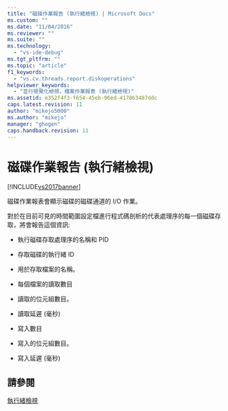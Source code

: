 ```yaml
---
title: "磁碟作業報告 (執行緒檢視) | Microsoft Docs"
ms.custom: ""
ms.date: "11/04/2016"
ms.reviewer: ""
ms.suite: ""
ms.technology: 
  - "vs-ide-debug"
ms.tgt_pltfrm: ""
ms.topic: "article"
f1_keywords: 
  - "vs.cv.threads.report.diskoperations"
helpviewer_keywords: 
  - "並行視覺化檢視，檔案作業報表 (執行緒檢視)"
ms.assetid: e352f4f3-f654-45eb-96ed-417863487ddc
caps.latest.revision: 11
author: "mikejo5000"
ms.author: "mikejo"
manager: "ghogen"
caps.handback.revision: 11
---
```

# 磁碟作業報告 (執行緒檢視)
[!INCLUDE[vs2017banner](../code-quality/includes/vs2017banner.md)]

磁碟作業報表會顯示磁碟的磁碟通道的 I\/O 作業。  
  
 對於在目前可見的時間範圍設定檔進行程式碼剖析的代表處理序的每一個磁碟存取，將會報告這個資訊:  
  
-   執行磁碟存取處理序的名稱和 PID  
  
-   存取磁碟的執行緒 ID  
  
-   用於存取檔案的名稱。  
  
-   每個檔案的讀取數目  
  
-   讀取的位元組數目。  
  
-   讀取延遲 \(毫秒\)  
  
-   寫入數目  
  
-   寫入的位元組數目。  
  
-   寫入延遲 \(毫秒\)  
  
## 請參閱  
 [執行緒檢視](../profiling/threads-view-parallel-performance.md)